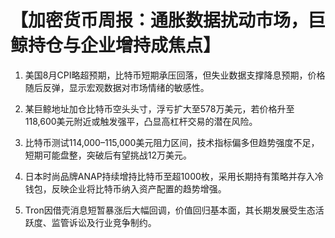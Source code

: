 # 【加密货币周报：通胀数据扰动市场，巨鲸持仓与企业增持成焦点】

1. 美国8月CPI略超预期，比特币短期承压回落，但失业数据支撑降息预期，价格随后反弹，显示宏观数据对市场情绪的敏感性。

2. 某巨鲸地址加仓比特币空头头寸，浮亏扩大至578万美元，若价格升至118,600美元附近或触发强平，凸显高杠杆交易的潜在风险。

3. 比特币测试114,000–115,000美元阻力区间，技术指标偏多但趋势强度不足，短期可能盘整，突破后有望挑战12万美元。

4. 日本时尚品牌ANAP持续增持比特币至超1000枚，采用长期持有策略并存入冷钱包，反映企业将比特币纳入资产配置的趋势增强。

5. Tron因借壳消息短暂暴涨后大幅回调，价值回归基本面，其长期发展受生态活跃度、监管诉讼及行业竞争制约。
